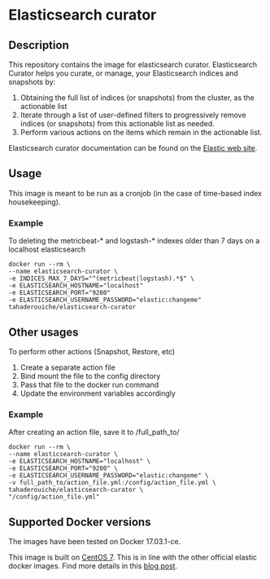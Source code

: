 # Elasticsearch  curator

## Description

This repository contains the image for elasticsearch curator.
Elasticsearch Curator helps you curate, or manage, your Elasticsearch indices and snapshots by:

1. Obtaining the full list of indices (or snapshots) from the cluster, as the actionable list
2. Iterate through a list of user-defined filters to progressively remove indices (or snapshots) from this actionable list as needed.
3. Perform various actions on the items which remain in the actionable list.

Elasticsearch curator documentation can be found on the [Elastic web site](https://www.elastic.co/guide/en/elasticsearch/client/curator/current/about.html).


## Usage
This image is meant to be run as a cronjob (in the case of time-based index housekeeping).

### Example
To deleting the metricbeat-* and logstash-* indexes older than 7 days on a localhost elasticsearch
```
docker run --rm \
--name elasticsearch-curator \
-e INDICES_MAX_7_DAYS="^(metricbeat|logstash).*$" \
-e ELASTICSEARCH_HOSTNAME="localhost"
-e ELASTICSEARCH_PORT="9200"
-e ELASTICSEARCH_USERNAME_PASSWORD="elastic:changeme"
tahaderouiche/elasticsearch-curator
```

## Other usages
To perform other actions (Snapshot, Restore, etc)
1. Create a separate action file
2. Bind mount the file to the config directory
3. Pass that file to the docker run command
4. Update the environment variables accordingly

 ### Example
 After creating an action file, save it to /full_path_to/

```
docker run --rm \
--name elasticsearch-curator \
-e ELASTICSEARCH_HOSTNAME="localhost" \
-e ELASTICSEARCH_PORT="9200" \
-e ELASTICSEARCH_USERNAME_PASSWORD="elastic:changeme" \
-v full_path_to/action_file.yml:/config/action_file.yml \
tahaderouiche/elasticsearch-curator \
"/config/action_file.yml"
```
## Supported Docker versions
The images have been tested on Docker 17.03.1-ce.





This image is built on [CentOS 7](https://github.com/CentOS/sig-cloud-instance-images/blob/CentOS-7/docker/Dockerfile).
This is in line with the other official elastic docker images. Find more details in this [blog post](https://www.elastic.co/blog/docker-base-centos7).